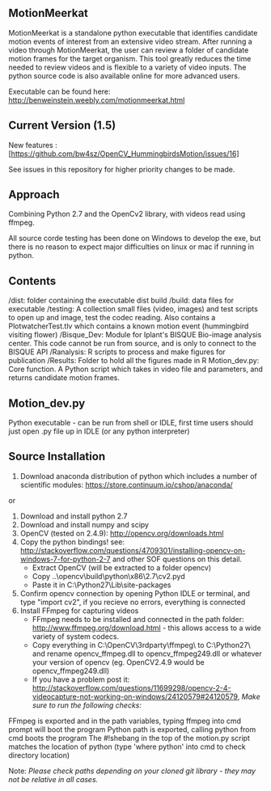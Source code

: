 MotionMeerkat
-----------------------------

MotionMeerkat is a standalone python executable that identifies candidate motion events of interest from an extensive video stream. After running a video through MotionMeerkat, the user can review a folder of candidate motion frames for the target organism. This tool greatly reduces the time needed to review videos and is flexible to a variety of video inputs.  The python source code is also available online for more advanced users.  


Executable can be found here: http://benweinstein.weebly.com/motionmeerkat.html

Current Version (1.5)
---------------------

New features : [https://github.com/bw4sz/OpenCV_HummingbirdsMotion/issues/16]

See issues in this repository for higher priority changes to be made. 

Approach
-------------

Combining Python 2.7 and the OpenCv2 library, with videos read using ffmpeg. 

All source corde testing has been done on Windows to develop the exe, but there is no reason to expect major difficulties on linux or mac if running in python.

Contents
-------------
/dist: folder containing the executable dist build
/build: data files for executable
/testing: A collection small files (video, images) and test scripts to open up and image, test the codec reading. Also contains a PlotwatcherTest.tlv which contains a known motion event (hummingbird visiting flower)
/Bisque_Dev: Module for Iplant's BISQUE Bio-image analysis center. This code cannot be run from source, and is only to connect to the BISQUE API
/Ranalysis: R scripts to process and make figures for publication
/Results: Folder to hold all the figures made in R
Motion_dev.py: Core function. A Python script which takes in video file and parameters, and returns candidate motion frames.

Motion_dev.py
-----------
Python executable - can be run from shell or IDLE, first time users should just open .py file up in IDLE (or any python interpreter)

Source Installation 
---------------

1. Download anaconda distribution of python which includes a number of scientific modules:  https://store.continuum.io/cshop/anaconda/

or 

1. Download and install python 2.7
2. Download and install numpy and scipy
3. OpenCV (tested on 2.4.9): http://opencv.org/downloads.html
4. Copy the python bindings! see: http://stackoverflow.com/questions/4709301/installing-opencv-on-windows-7-for-python-2-7 and other SOF questions on this detail.
	* Extract OpenCV (will be extracted to a folder opencv)
	* Copy ..\opencv\build\python\x86\2.7\cv2.pyd
	* Paste it in C:\Python27\Lib\site-packages
5. Confirm opencv connection by opening Python IDLE or terminal, and type "import cv2", if you recieve no errors, everything is connected
6. Install FFmpeg for capturing videos
	* FFmpeg needs to be installed and connected in the path folder: http://www.ffmpeg.org/download.html - this allows access to a wide variety of system codecs.
	* Copy everything in C:\OpenCV\3rdparty\ffmpeg\ to C:\Python27\ and rename opencv_ffmpeg.dll to opencv_ffmpeg249.dll or whatever your version of opencv (eg. OpenCV2.4.9 would be opencv_ffmpeg249.dll) 
	* If you have a problem post it: http://stackoverflow.com/questions/11699298/opencv-2-4-videocapture-not-working-on-windows/24120579#24120579, 
*Make sure to run the following checks:*

FFmpeg is exported and in the path variables, typing ffmpeg into cmd prompt will boot the program Python path is exported, calling python from cmd boots the program The #!shebang in the top of the motion.py script matches the location of python (type 'where python' into cmd to check directory location)


Note: *Please check paths depending on your cloned git library - they may not be relative in all cases.*



